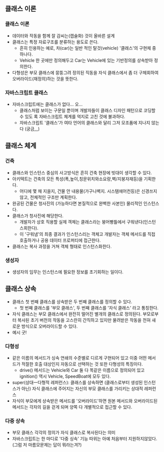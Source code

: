 ## 클래스 이론

### 클래스 이론
- 데이터와 작동을 함께 잘 감씨는(캡슐화) 것이 올바른 설계
- 클래스는 특정 자료구조를 분류하는 용도로 쓴다.
  - 흔히 인용하는 예로, 차(car)는 일반 적인 탈것(vehicle) '클래스'의 구현체 중 하나다.
  - Vehicle 한 곳에만 정의해두고 Car는 Vehicle에 있는 기반정의를 상속받아 정의한다.
- 다형성은 부모 클래스에 뭉뚱그려 정의된 직동을 자식 클래스에서 좀 더 구체회하여 오버라이드(재정의)하는 것을 뜻한다.

### 자바스크립트 클래스
- 자바스크립트에는 클래스가 없다... 오...
  - 클래스처럼 보이는 구문일 뿐이며 개발자들이 클래스 디자인 패턴으로 코딩할 수 있도 록 자바스크립트 체계를 억지로 고친 것에 불과하다.
  - 자바스크립트 '클래스'가 여타 언어의 클래스와 달리 그저 모조품에 지나지 않는다 (궁금,,,)

## 클래스 체계

### 건축
- 클래스와 인스턴스 중심의 사고방식은 흔히 건축 현장에 빗대이 생각할 수 있다.
- 아키텍트는 건축의 모든 특성(폭,높이,칭문위치와소요량,벽/지붕자재등)을 기획한다.
  - 어디에 몇 채 지을지, 건물 안 내용물(가구나벽지. 시스템에어컨등)은 신경쓰지않고, 전체적인 구조만 계획한다.
- 완공된 건물은 청사진의 (가능하다면 본질적으로 완벽한 사본인) 물리적인 인스턴스다.
- 클래스가 청사진에 해당한다. 
  - 개발자가 상호 직용할 실제 객체는 클래스라는 붕어빵틀에서 구워낸다(인스턴스회한다).
  - 이 '구워냄'의 최종 결과가 인스턴스리는 객체고 개발자는 객체 메서드를 직접 호출하거나 공용 데이터 프로퍼티에 접근한다.
- 클래스는 복사 과정을 거쳐 객체 형태로 인스턴스화한다.

### 생성자
- 생성자의 임무는 인스턴스에 필요한 정보를 초기회하는 일이다.

## 클래스 상속 
- 클래스 첫 번째 클래스를 상속받은 두 번째 클래스를 정의할 수 있다.
  - 첫 번째 클래스를 '부모 클래스', 두 번째 클래스를 '자식 클래스' 라고 통칭한다.
- 자식 클래스는 부모 클래스에서 완전히 떨어진 별개의 클래스로 정의된다. 부모로부터 복사된 초기 버전의 작동을 고스란히 간직하고 있지만 물려받은 작동을 전혀 새로운 방식으로 오버라이드할 수 있다.
- 예시 굿!

### 다형성
- 같은 이름의 메서드가 싱속 연쇄의 수준별로 디르게 구현되어 있고 이중 어떤 메서드가 적절한 호출 대상인지 자동으로 선택하는 것 또한 다형성의 특징이다.
  - drive() 메서드는 Vehicle와 Car 둘 다 똑같은 이름으로 정의되어 있고 ignition() 역시 Vehicle, SpeedBoat에 모두 있다.
- super(상대一다형적 레퍼런스): 클래스를 상속하면 (클래스로부터 생성된 인스턴스가 아닌) 자식 클래스에 주어지는 자신의 부모 클래스를 가리키는 상대적 레퍼런스
- 자식이 부모에게 상속받은 메서드를 '오버라이드'하면 원본 메서드와 오버라이드된 메서드는 각자의 길을 걷게 되며 양쪽 다 개별적으로 접근할 수 있다.

### 다중 상속
- 부모 클래스 각각의 정의가 자식 클래스로 복사된다는 의미
- 자바스크립트는 한 마디로 '다중 싱속' 기능 따위는 아예 처음부터 지원하지않았다. (그럼 저 마름모문제는 답이 뭐라는겨?)
